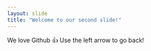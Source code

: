 ```yaml
---
layout: slide
title: "Welcome to our second slide!"
---
```

We love Github :+1:
Use the left arrow to go back!

